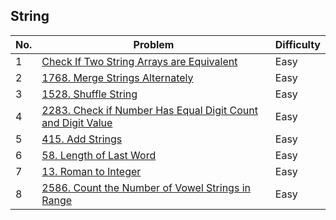 ## String

| No.  | Problem                                                                       | Difficulty |
|----|---------------------------------------------------------------------------------|------------|
| 1  | [Check If Two String Arrays are Equivalent](https://leetcode.com/problems/check-if-two-string-arrays-are-equivalent/description/)                   | Easy       |
| 2  | [1768. Merge Strings Alternately](https://leetcode.com/problems/merge-strings-alternately/description/)                   | Easy       |
| 3  | [1528. Shuffle String](https://leetcode.com/problems/shuffle-string/description/)                   | Easy       |
| 4  | [2283. Check if Number Has Equal Digit Count and Digit Value](https://leetcode.com/problems/check-if-number-has-equal-digit-count-and-digit-value/description/)                   | Easy       |
| 5  | [415. Add Strings](https://leetcode.com/problems/add-strings/description/)                   | Easy       |
| 6  | [58. Length of Last Word](https://leetcode.com/problems/length-of-last-word/description/)                   | Easy       |
| 7  | [13. Roman to Integer](https://leetcode.com/problems/roman-to-integer/description/)                   | Easy       |
| 8  | [2586. Count the Number of Vowel Strings in Range](https://leetcode.com/problems/count-the-number-of-vowel-strings-in-range/description/)                   | Easy       |

